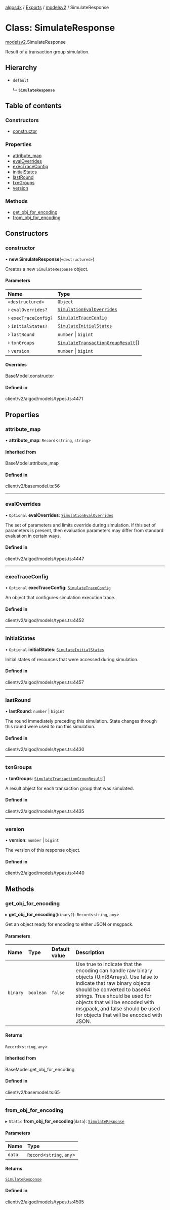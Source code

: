 [algosdk](../README.md) / [Exports](../modules.md) / [modelsv2](../modules/modelsv2.md) / SimulateResponse

# Class: SimulateResponse

[modelsv2](../modules/modelsv2.md).SimulateResponse

Result of a transaction group simulation.

## Hierarchy

- `default`

  ↳ **`SimulateResponse`**

## Table of contents

### Constructors

- [constructor](modelsv2.SimulateResponse.md#constructor)

### Properties

- [attribute\_map](modelsv2.SimulateResponse.md#attribute_map)
- [evalOverrides](modelsv2.SimulateResponse.md#evaloverrides)
- [execTraceConfig](modelsv2.SimulateResponse.md#exectraceconfig)
- [initialStates](modelsv2.SimulateResponse.md#initialstates)
- [lastRound](modelsv2.SimulateResponse.md#lastround)
- [txnGroups](modelsv2.SimulateResponse.md#txngroups)
- [version](modelsv2.SimulateResponse.md#version)

### Methods

- [get\_obj\_for\_encoding](modelsv2.SimulateResponse.md#get_obj_for_encoding)
- [from\_obj\_for\_encoding](modelsv2.SimulateResponse.md#from_obj_for_encoding)

## Constructors

### constructor

• **new SimulateResponse**(`«destructured»`)

Creates a new `SimulateResponse` object.

#### Parameters

| Name | Type |
| :------ | :------ |
| `«destructured»` | `Object` |
| › `evalOverrides?` | [`SimulationEvalOverrides`](modelsv2.SimulationEvalOverrides.md) |
| › `execTraceConfig?` | [`SimulateTraceConfig`](modelsv2.SimulateTraceConfig.md) |
| › `initialStates?` | [`SimulateInitialStates`](modelsv2.SimulateInitialStates.md) |
| › `lastRound` | `number` \| `bigint` |
| › `txnGroups` | [`SimulateTransactionGroupResult`](modelsv2.SimulateTransactionGroupResult.md)[] |
| › `version` | `number` \| `bigint` |

#### Overrides

BaseModel.constructor

#### Defined in

client/v2/algod/models/types.ts:4471

## Properties

### attribute\_map

• **attribute\_map**: `Record`\<`string`, `string`\>

#### Inherited from

BaseModel.attribute\_map

#### Defined in

client/v2/basemodel.ts:56

___

### evalOverrides

• `Optional` **evalOverrides**: [`SimulationEvalOverrides`](modelsv2.SimulationEvalOverrides.md)

The set of parameters and limits override during simulation. If this set of
parameters is present, then evaluation parameters may differ from standard
evaluation in certain ways.

#### Defined in

client/v2/algod/models/types.ts:4447

___

### execTraceConfig

• `Optional` **execTraceConfig**: [`SimulateTraceConfig`](modelsv2.SimulateTraceConfig.md)

An object that configures simulation execution trace.

#### Defined in

client/v2/algod/models/types.ts:4452

___

### initialStates

• `Optional` **initialStates**: [`SimulateInitialStates`](modelsv2.SimulateInitialStates.md)

Initial states of resources that were accessed during simulation.

#### Defined in

client/v2/algod/models/types.ts:4457

___

### lastRound

• **lastRound**: `number` \| `bigint`

The round immediately preceding this simulation. State changes through this
round were used to run this simulation.

#### Defined in

client/v2/algod/models/types.ts:4430

___

### txnGroups

• **txnGroups**: [`SimulateTransactionGroupResult`](modelsv2.SimulateTransactionGroupResult.md)[]

A result object for each transaction group that was simulated.

#### Defined in

client/v2/algod/models/types.ts:4435

___

### version

• **version**: `number` \| `bigint`

The version of this response object.

#### Defined in

client/v2/algod/models/types.ts:4440

## Methods

### get\_obj\_for\_encoding

▸ **get_obj_for_encoding**(`binary?`): `Record`\<`string`, `any`\>

Get an object ready for encoding to either JSON or msgpack.

#### Parameters

| Name | Type | Default value | Description |
| :------ | :------ | :------ | :------ |
| `binary` | `boolean` | `false` | Use true to indicate that the encoding can handle raw binary objects (Uint8Arrays). Use false to indicate that raw binary objects should be converted to base64 strings. True should be used for objects that will be encoded with msgpack, and false should be used for objects that will be encoded with JSON. |

#### Returns

`Record`\<`string`, `any`\>

#### Inherited from

BaseModel.get\_obj\_for\_encoding

#### Defined in

client/v2/basemodel.ts:65

___

### from\_obj\_for\_encoding

▸ `Static` **from_obj_for_encoding**(`data`): [`SimulateResponse`](modelsv2.SimulateResponse.md)

#### Parameters

| Name | Type |
| :------ | :------ |
| `data` | `Record`\<`string`, `any`\> |

#### Returns

[`SimulateResponse`](modelsv2.SimulateResponse.md)

#### Defined in

client/v2/algod/models/types.ts:4505

